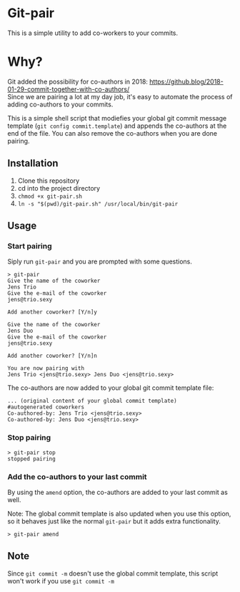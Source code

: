 # Git-pair

This is a simple utility to add co-workers to your commits.

# Why?

Git added the possibility for co-authors in 2018: https://github.blog/2018-01-29-commit-together-with-co-authors/  
Since we are pairing a lot at my day job, it's easy to automate the process of adding co-authors to your commits.

This is a simple shell script that modiefies your global git commit message template (`git config commit.template`) and appends the co-authors at the end of the file. You can also remove the co-authors when you are done pairing.

## Installation

1. Clone this repository
2. cd into the project directory
3. `chmod +x git-pair.sh`
4. `ln -s "$(pwd)/git-pair.sh" /usr/local/bin/git-pair`

## Usage

### Start pairing

Siply run `git-pair` and you are prompted with some questions.

```shell
> git-pair
Give the name of the coworker
Jens Trio
Give the e-mail of the coworker
jens@trio.sexy

Add another coworker? [Y/n]y

Give the name of the coworker
Jens Duo
Give the e-mail of the coworker
jens@trio.sexy

Add another coworker? [Y/n]n

You are now pairing with
Jens Trio <jens@trio.sexy> Jens Duo <jens@trio.sexy>
```

The co-authors are now added to your global git commit template file:
```
... (original content of your global commit template)
#autogenerated coworkers
Co-authored-by: Jens Trio <jens@trio.sexy>
Co-authored-by: Jens Duo <jens@trio.sexy>
```

### Stop pairing

```
> git-pair stop
stopped pairing
```

### Add the co-authors to your last commit 

By using the `amend` option, the co-authors are added to your last commit as well.  

Note: The global commit template is also updated when you use this option, so it behaves just like the normal `git-pair` but it adds extra functionality.  

```
> git-pair amend
```

## Note

Since `git commit -m` doesn't use the global commit template, this script won't work if you use `git commit -m`
